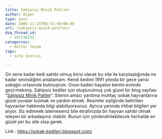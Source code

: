 ```yaml
---
title: Sahipsiz Minik Patiler
author: Alper
type: post
date: 2006-11-15T06:31:45+00:00
url: /sahipsiz-minik-patiler/
dsq_thread_id:
  - 197136131
categories:
  - Kültür Yaşam
tags:
  - site önerisi

---
```

[][1]On sene kadar kedi sahibi olmuş birisi olarak bu site ile karşılaştığımda ne kadar sevindiğimi anlatamam. Kendi kedimi 1991 yılında bir gece yarısı sokağın ortasında bulmuştum. Onun kaderi hayatını benim evimde geçirmekmiş. Sahipsiz kediler için oluşturulmuş çok güzel bir blog sayfası &#8220;[Sahipsiz Minik Patiler][1]&#8220;. Sitenin amacı yardıma muhtaç sokak hayvanlarına güzel yuvalar bulmak ve yardım etmek. Resimler eşliğinde belirtilen hayvanlar hakkında bilgi alabiliyorsunuz. Ayrıca yanında irtibat bilgileri yer alıyor. Siz edinmek istemeseniz bile etrafınızda bir hayvan sahibi olmak isteyen bir arkadaşınız olabilir. Bunun için yönlendirilebilecek herhalde en güzel yer bu site olsa gerek.

Link : <https://sokak-kedileri.blogspot.com/>

 [1]: https://sokak-kedileri.blogspot.com/